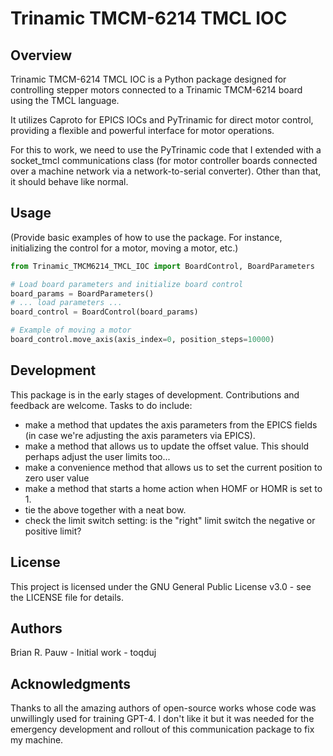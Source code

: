 # Trinamic TMCM-6214 TMCL IOC

## Overview

Trinamic TMCM-6214 TMCL IOC is a Python package designed for controlling stepper motors connected to a Trinamic TMCM-6214 board using the TMCL language. 

It utilizes Caproto for EPICS IOCs and PyTrinamic for direct motor control, providing a flexible and powerful interface for motor operations.

For this to work, we need to use the PyTrinamic code that I extended with a socket_tmcl communications class (for motor controller boards connected over a machine network via a network-to-serial converter). Other than that, it should behave like normal. 

## Usage

(Provide basic examples of how to use the package. For instance, initializing the control for a motor, moving a motor, etc.)

```python
from Trinamic_TMCM6214_TMCL_IOC import BoardControl, BoardParameters

# Load board parameters and initialize board control
board_params = BoardParameters()
# ... load parameters ...
board_control = BoardControl(board_params)

# Example of moving a motor
board_control.move_axis(axis_index=0, position_steps=10000)
```

## Development

This package is in the early stages of development. Contributions and feedback are welcome.
Tasks to do include: 
  - make a method that updates the axis parameters from the EPICS fields (in case we're adjusting the axis parameters via EPICS). 
  - make a method that allows us to update the offset value. This should perhaps adjust the user limits too...
  - make a convenience method that allows us to set the current position to zero user value
  - make a method that starts a home action when HOMF or HOMR is set to 1. 
  - tie the above together with a neat bow. 
  - check the limit switch setting: is the "right" limit switch the negative or positive limit?

## License

This project is licensed under the GNU General Public License v3.0 - see the LICENSE file for details.

## Authors

Brian R. Pauw - Initial work - toqduj

## Acknowledgments

Thanks to all the amazing authors of open-source works whose code was unwillingly used for training GPT-4. I don't like it but it was needed for the emergency development and rollout of this communication package to fix my machine. 
